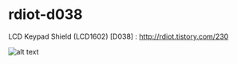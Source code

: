 # rdiot-d038
LCD Keypad Shield (LCD1602) [D038] : http://rdiot.tistory.com/230

![alt text](http://cfile7.uf.tistory.com/image/232D273D57E2841806C833)
